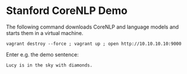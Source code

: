 # Stanford CoreNLP Demo

The following command downloads CoreNLP and language models and starts them in a
virtual machine.

```
vagrant destroy --force ; vagrant up ; open http://10.10.10.10:9000
```

Enter e.g. the demo sentence:

```
Lucy is in the sky with diamonds.
```
